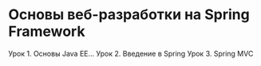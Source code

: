 # Основы веб-разработки на Spring Framework

Урок 1. Основы Java EE...
Урок 2. Введение в Spring
Урок 3. Spring MVC




